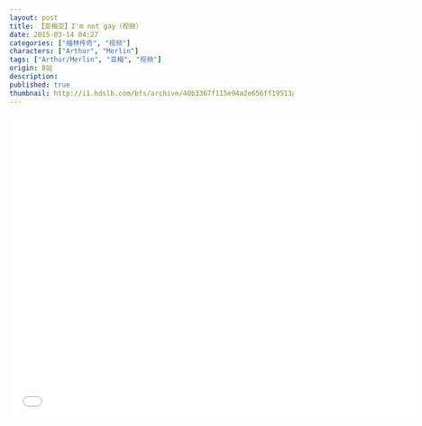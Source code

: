 ```yaml
---
layout: post
title: 【亚梅亚】I'm not gay（视频）
date: 2015-03-14 04:27
categories: ["梅林传奇", "视频"]
characters: ["Arthur", "Merlin"]
tags: ["Arthur/Merlin", "亚梅", "视频"]
origin: B站
description: 
published: true
thumbnail: http://i1.hdslb.com/bfs/archive/40b3367f115e94a2e656ff19513a82840e7ee472.jpg
---
```


<iframe width="720" height="540" src="//player.bilibili.com/player.html?aid=2108210&bvid=BV1Cs411S748&cid=3270783&page=1" scrolling="no" border="0" frameborder="no" framespacing="0" allow="accelerometer; autoplay;" allowfullscreen="true"> </iframe>

